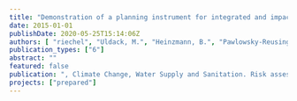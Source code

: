 ```yaml
---
title: "Demonstration of a planning instrument for integrated and impact based CSO control under climate change conditions"
date: 2015-01-01
publishDate: 2020-05-25T15:14:06Z
authors: [ "riechel", "Uldack, M.", "Heinzmann, B.", "Pawlowsky-Reusing, E.", "matzinger" ]
publication_types: ["6"]
abstract: ""
featured: false
publication: ", Climate Change, Water Supply and Sanitation. Risk assessment, management, mitigation and reduction. IWA Publishing"
projects: ["prepared"]
---
```


